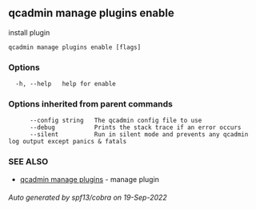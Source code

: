 ## qcadmin manage plugins enable

install plugin

```
qcadmin manage plugins enable [flags]
```

### Options

```
  -h, --help   help for enable
```

### Options inherited from parent commands

```
      --config string   The qcadmin config file to use
      --debug           Prints the stack trace if an error occurs
      --silent          Run in silent mode and prevents any qcadmin log output except panics & fatals
```

### SEE ALSO

* [qcadmin manage plugins](qcadmin_manage_plugins.md)	 - manage plugin

###### Auto generated by spf13/cobra on 19-Sep-2022

